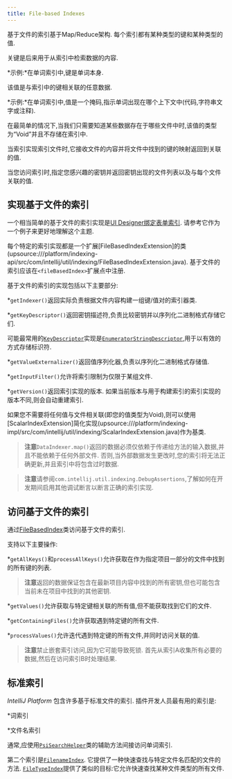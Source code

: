```yaml
---
title: File-based Indexes
---
```


基于文件的索引基于Map/Reduce架构.
每个索引都有某种类型的键和某种类型的值.


关键是后来用于从索引中检索数据的内容.


*示例:*在单词索引中,键是单词本身.


该值是与索引中的键相关联的任意数据.


*示例:*在单词索引中,值是一个掩码,指示单词出现在哪个上下文中(代码,字符串文字或注释).


在最简单的情况下,当我们只需要知道某些数据存在于哪些文件中时,该值的类型为“Void”并且不存储在索引中.


当索引实现索引文件时,它接收文件的内容并将文件中找到的键的映射返回到关联的值.


当您访问索引时,指定您感兴趣的密钥并返回密钥出现的文件列表以及与每个文件关联的值.


## 实现基于文件的索引


一个相当简单的基于文件的索引实现是[UI Designer绑定表单索引](upsource:///plugins/ui-designer/src/com/intellij/uiDesigner/binding/FormClassIndex.java).
请参考它作为一个例子来更好地理解这个主题.


每个特定的索引实现都是一个扩展[FileBasedIndexExtension]的类(upsource:///platform/indexing-api/src/com/intellij/util/indexing/FileBasedIndexExtension.java).
基于文件的索引应该在`<fileBasedIndex>`扩展点中注册.


基于文件的索引的实现包括以下主要部分:


*`getIndexer()`返回实际负责根据文件内容构建一组键/值对的索引器类.

*`getKeyDescriptor()`返回密钥描述符,负责比较密钥并以序列化二进制格式存储它们.


可能最常用的[`KeyDescriptor`](upsource:///platform/util/src/com/intellij/util/io/KeyDescriptor.java)实现是[`EnumeratorStringDescriptor`](upsource:///platform/util/src/com/intellij/util/io/EnumeratorStringDescriptor.java),用于以有效的方式存储标识符.

*`getValueExternalizer()`返回值序列化器,负责以序列化二进制格式存储值.

*`getInputFilter()`允许将索引限制为仅限于某组文件.

*`getVersion()`返回索引实现的版本.
如果当前版本与用于构建索引的索引实现的版本不同,则会自动重建索引.


如果您不需要将任何值与文件相关联(即您的值类型为Void),则可以使用[ScalarIndexExtension]简化实现(upsource:///platform/indexing-impl/src/com/intellij/util/indexing/ScalarIndexExtension.java)作为基类.


> **注意**`DataIndexer.map()`返回的数据必须仅依赖于传递给方法的输入数据,并且不能依赖于任何外部文件.
否则,当外部数据发生更改时,您的索引将无法正确更新,并且索引中将包含过时数据.


> **注意**请参阅`com.intellij.util.indexing.DebugAssertions`,了解如何在开发期间启用其他调试断言以断言正确的索引实现.


## 访问基于文件的索引


通过[FileBasedIndex](upsource:///platform/indexing-api/src/com/intellij/util/indexing/FileBasedIndex.java)类访问基于文件的索引.


支持以下主要操作:


*`getAllKeys()`和`processAllKeys()`允许获取在作为指定项目一部分的文件中找到的所有键的列表.


> **注意**返回的数据保证包含在最新项目内容中找到的所有密钥,但也可能包含当前未在项目中找到的其他密钥.


*`getValues()`允许获取与特定键相关联的所有值,但不能获取找到它们的文件.

*`getContainingFiles()`允许获取遇到特定键的所有文件.

*`processValues()`允许迭代遇到特定键的所有文件,并同时访问关联的值.


> **注意**禁止嵌套索引访问,因为它可能导致死锁.
首先从索引A收集所有必要的数据,然后在访问索引B时处理结果.


## 标准索引


 *IntelliJ Platform* 包含许多基于标准文件的索引.
插件开发人员最有用的索引是:


*词索引

*文件名索引


通常,应使用[`PsiSearchHelper`](upsource:///platform/indexing-api/src/com/intellij/psi/search/PsiSearchHelper.java)类的辅助方法间接访问单词索引.


第二个索引是[`FilenameIndex`](upsource:///platform/indexing-impl/src/com/intellij/psi/search/FilenameIndex.java).
它提供了一种快速查找与特定文件名匹配的文件的方法. 
[`FileTypeIndex`](upsource:///platform/indexing-impl/src/com/intellij/psi/search/FileTypeIndex.java)提供了类似的目标:它允许快速查找某种文件类型的所有文件.


